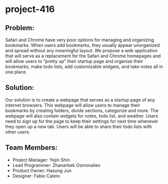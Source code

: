 # project-416
## Problem:
Safari and Chrome have very poor options for managing and organizing bookmarks. When users add bookmarks, they usually appear unorganized and spread without any meaningful layout. We propose a web application that will serve as a replacement for the Safari and Chrome homepages and will allow users to “pretty up” their startup page and organize their bookmarks, make todo lists, add customizable widgets, and take notes all in one place.
	
## Solution:
Our solution is to create a webpage that serves as a startup page of any internet browsers. This webpage will allow users to manage their bookmarks by creating folders, divide sections, categorize and more. The webpage will also contain widgets for notes, todo list, and weather. Users need to sign up for the page to keep their settings for next time whenever they open up a new tab. Users will be able to share their todo lists with other users. 

## Team Members:
* Project Manager: Yejin Shin
* Lead Programmer: Zhanarbek Osmonaliev
* Product Owner: Hasung Jun 
* Designer: Fabio Calero
